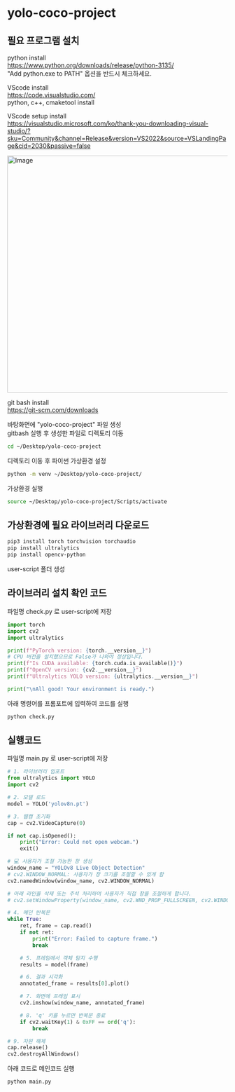 # yolo-coco-project
## 필요 프로그램 설치
python install <br />
https://www.python.org/downloads/release/python-3135/ <br />
"Add python.exe to PATH" 옵션을 반드시 체크하세요.

VScode install <br />
https://code.visualstudio.com/
<br />
python, c++, cmaketool install

VScode setup install <br />
https://visualstudio.microsoft.com/ko/thank-you-downloading-visual-studio/?sku=Community&channel=Release&version=VS2022&source=VSLandingPage&cid=2030&passive=false

<img width="636" height="541" alt="Image" src="https://github.com/user-attachments/assets/9c547296-cdd3-4cbc-8d13-5bf5a8524880" />

git bash install <br />
https://git-scm.com/downloads

바탕화면에 "yolo-coco-project" 파일 생성
<br />
gitbash 실행 후 생성한 파일로 디렉토리 이동
```bash
cd ~/Desktop/yolo-coco-project
```
디렉토리 이동 후 파이썬 가상환경 설정
```bash
python -m venv ~/Desktop/yolo-coco-project/
```
가상환경 실행
```bash
source ~/Desktop/yolo-coco-project/Scripts/activate
```

## 가상환경에 필요 라이브러리 다운로드
```bash
pip3 install torch torchvision torchaudio
pip install ultralytics
pip install opencv-python
```
user-script 폴더 생성


## 라이브러리 설치 확인 코드 
파일명 check.py 로  user-script에 저장
```python
import torch
import cv2
import ultralytics

print(f"PyTorch version: {torch.__version__}")
# CPU 버전을 설치했으므로 False가 나와야 정상입니다.
print(f"Is CUDA available: {torch.cuda.is_available()}")
print(f"OpenCV version: {cv2.__version__}")
print(f"Ultralytics YOLO version: {ultralytics.__version__}")

print("\nAll good! Your environment is ready.")
```
아래 명령어를 프롬포트에 입력하여 코드를 실행
```bash
python check.py
```
## 실행코드
파일명 main.py 로 user-script에 저장
```python
# 1. 라이브러리 임포트
from ultralytics import YOLO
import cv2

# 2. 모델 로드
model = YOLO('yolov8n.pt')

# 3. 웹캠 초기화
cap = cv2.VideoCapture(0)

if not cap.isOpened():
    print("Error: Could not open webcam.")
    exit()

# 💻 사용자가 조절 가능한 창 생성
window_name = "YOLOv8 Live Object Detection"
# cv2.WINDOW_NORMAL: 사용자가 창 크기를 조절할 수 있게 함
cv2.namedWindow(window_name, cv2.WINDOW_NORMAL) 

# 아래 라인을 삭제 또는 주석 처리하여 사용자가 직접 창을 조절하게 합니다.
# cv2.setWindowProperty(window_name, cv2.WND_PROP_FULLSCREEN, cv2.WINDOW_FULLSCREEN)

# 4. 메인 반복문
while True:
    ret, frame = cap.read()
    if not ret:
        print("Error: Failed to capture frame.")
        break

    # 5. 프레임에서 객체 탐지 수행
    results = model(frame)

    # 6. 결과 시각화
    annotated_frame = results[0].plot()

    # 7. 화면에 프레임 표시
    cv2.imshow(window_name, annotated_frame)

    # 8. 'q' 키를 누르면 반복문 종료
    if cv2.waitKey(1) & 0xFF == ord('q'):
        break

# 9. 자원 해제
cap.release()
cv2.destroyAllWindows()
```
아래 코드로 메인코드 실행
```bash
python main.py
```
